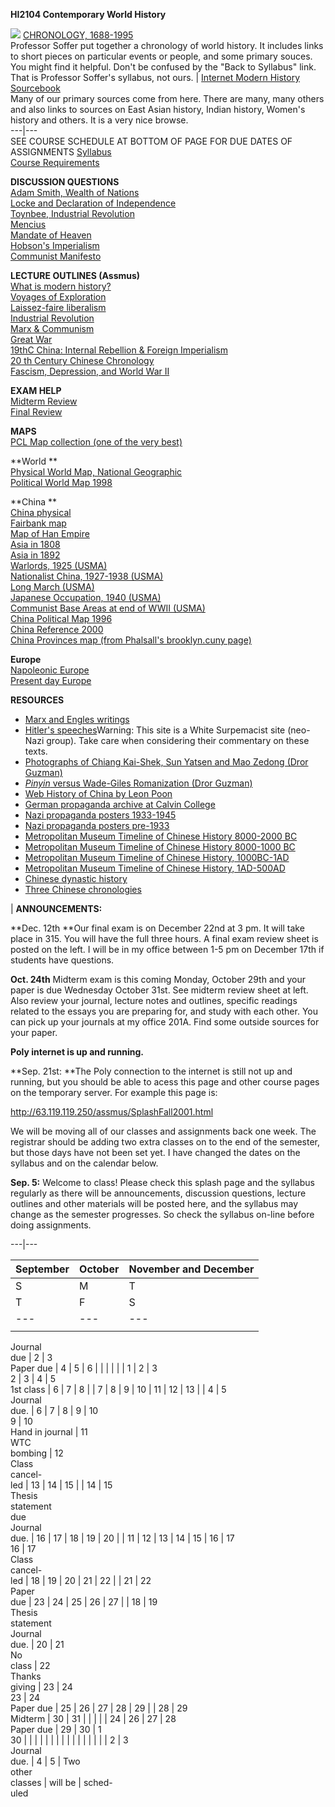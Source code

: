 **HI2104    Contemporary World History**

![](GreatWave.jpg)  [CHRONOLOGY,
1688-1995](http://dibner.poly.edu/digital_library/tmp/151.204.199.98_09_07_00_13_17/chronology%20routing.htm)  
Professor Soffer put together a chronology of world history.  It includes
links to short pieces on particular events or people, and some primary souces.
You might find it helpful.  Don't be confused by the "Back to Syllabus" link.
That is Professor Soffer's syllabus, not ours.  |   [Internet Modern History
Sourcebook](http://www.fordham.edu/halsall/mod/modsbook.html)  
Many of our primary sources come from here.  There are many, many others and
also links to sources on East Asian history, Indian history, Women's history
and others.  It is a very nice browse.  
---|---  
SEE COURSE SCHEDULE AT BOTTOM OF PAGE FOR DUE DATES OF ASSIGNMENTS
[Syllabus](SyllFall2001.html)  
[Course Requirements](IntroFall2001.htm)

**DISCUSSION QUESTIONS**  
[Adam Smith, Wealth of Nations](ASmith.htm)  
[Locke and Declaration of Independence](LockeDIDQ.htm)  
[Toynbee, Industrial Revolution](ToynbeeDQ.htm)  
[Mencius](MenciusDQ.htm)  
[Mandate of Heaven](MandateDQ.htm)  
[Hobson's Imperialism](ImperialismDQ.htm)  
[Communist Manifesto](CommMDQ.html)

**LECTURE OUTLINES (Assmus)**  
[What is modern history?](intro9.5.01.htm)  
[Voyages of Exploration](voyages9.10.01.html)  
[Laissez-faire liberalism](Laisfaire_out.htm)  
[Industrial Revolution](IndustrialRev.htm)  
[Marx & Communism](MarxComlec.html)  
[Great War](http://www.poly.edu/assmus/GreatWar.html)  
[19thC China: Internal Rebellion & Foreign Imperialism](China19outline.html)  
[20 th Century Chinese Chronology](Chronology.htm)  
[Fascism, Depression, and World War II](FascismWWII.html)

**EXAM HELP**  
[Midterm Review](MTReview2001.html)  
[Final Review](FinalRevFall2001.html)

**MAPS**  
[PCL Map collection (one of the very
best)](http://www.lib.utexas.edu/Libs/PCL/Map_collection/Map_collection.html)

**World  **  
[Physical World Map, National Geographic ](PHY03.BMP)  
[Political World Map 1998](World1998.jpg)

**China  **  
[China physical](http://www.wsu.edu:8000/wciv/a/aa/aad/aad42.jpg)  
[Fairbank map](ChinaFair.html)  
[Map of Han Empire
](http://www.metmuseum.org/toah/hd/hand/hg_d_hand_d1map.htm)  
[Asia in 1808](Asia_1808.jpg)  
[Asia in 1892](Asia_1892_Brit.jpg)  
[Warlords, 1925
(USMA)](http://www.dean.usma.edu/history/dhistorymaps/ChineseCWPages/ccwl1.htm)  
[Nationalist China, 1927-1938
(USMA)](http://www.dean.usma.edu/history/dhistorymaps/ChineseCWPages/ccwl2.htm)  
[Long March
(USMA)](http://www.dean.usma.edu/history/dhistorymaps/ChineseCWPages/ccwl3.htm)  
[Japanese Occupation, 1940
(USMA)](http://www.dean.usma.edu/history/dhistorymaps/ChineseCWPages/ccwl4.htm)  
[Communist Base Areas at end of WWII
(USMA)](http://www.dean.usma.edu/history/dhistorymaps/ChineseCWPages/ccwl5.htm)  
[China Political Map
1996](http://www.lib.utexas.edu/Libs/PCL/Map_collection/middle_east_and_asia/China_pol96.jpg)  
[China Reference 2000](Asia_ref_2000.jpg)  
[China Provinces map (from Phalsall's brooklyn.cuny
page)](http://acc6.its.brooklyn.cuny.edu/~phalsall/images/chinpol.gif)

**Europe**  
[Napoleonic Europe](Maps/NapEurope.htm)  
[Present day Europe](http://www.lib.utexas.edu/maps/europe/europe_ref01.jpg)

**RESOURCES**

  * [Marx and Engles writings](http://www.eserver.org/marx/)
  * [Hitler's speeches](http://www.hitler.org/speeches/)Warning: This site is a White Surpemacist site (neo-Nazi group).  Take care when considering their commentary on these texts.
  * [Photographs of Chiang Kai-Shek, Sun Yatsen and Mao Zedong (Dror Guzman)](http://pages.poly.edu/~dguzma01/CM/WadeGiles.htm)
  * [_Pinyin_ versus Wade-Giles Romanization (Dror Guzman)](http://pages.poly.edu/~dguzma01/CM/WadeGiles.htm)
  * [Web History of China by Leon Poon](http://www-chaos.umd.edu/history/welcome.html)
  * [German propaganda archive at Calvin College](http://www.calvin.edu/academic/cas/gpa/)
  * [Nazi propaganda posters 1933-1945](http://www.calvin.edu/academic/cas/gpa/posters2.htm)
  * [Nazi propaganda posters pre-1933](http://www.calvin.edu/academic/cas/gpa/posters1.htm)
  * [Metropolitan Museum Timeline of Chinese History 8000-2000 BC](http://www.metmuseum.org/toah/ht/02/eac/ht02eac.htm)
  * [Metropolitan Museum Timeline of Chinese History 8000-1000 BC](http://www.metmuseum.org/toah/ht/03/eac/ht03eac.htm)
  * [Metropolitan Museum Timeline of Chinese History, 1000BC-1AD](http://www.metmuseum.org/toah/ht/04/eac/ht04eac.htm)
  * [Metropolitan Museum Timeline of Chinese History, 1AD-500AD](http://www.metmuseum.org/toah/ht/05/eac/ht05eac.htm)
  * [Chinese dynastic history](http://academic.brooklyn.cuny.edu/core9/phalsall/texts/chinhist.html)
  * [Three Chinese chronologies](http://academic.brooklyn.cuny.edu/core9/phalsall/texts/chron.html)

| **ANNOUNCEMENTS:**

**Dec. 12th   **Our final exam is on December 22nd at 3 pm.  It will take
place in 315.  You will have the full three hours.  A final exam review sheet
is posted on the left.  I will be in my office between 1-5 pm on December 17th
if students have questions.

**Oct. 24th**   Midterm exam is this coming Monday, October 29th and your
paper is due Wednesday October 31st.  See midterm review sheet at left.   Also
review your  journal, lecture notes and outlines, specific readings related to
the essays you are preparing for, and study with each other.  You can pick up
your journals at my office 201A.  Find some outside sources for your paper.

**Poly internet is up and running.**

**Sep. 21st:   **The Poly connection to the internet is still not up and
running, but you should be able to acess this page and other course pages on
the temporary server.  For example this page is:

http://63.119.119.250/assmus/SplashFall2001.html

We will be moving all of our classes and assignments back one week. The
registrar should be adding two extra classes on to the end of the semester,
but those days have not been set yet.  I have changed the dates on the
syllabus and on the calendar below.

**Sep. 5:** Welcome to class!  Please check this splash page and the syllabus
regularly as there will be announcements, discussion questions, lecture
outlines and other materials will be posted here, and the syllabus may change
as the semester progresses.  So check the syllabus on-line before doing
assignments.

  
---|---  
  
    
  September | October | November and December  
---|---|---  
S | M | T | W | T | F | S |  | S | M | T | W | T | F | S  |  | S | M | T | W |
T | F | S  
---|---|---|---|---|---|---|---|---|---|---|---|---|---|---|---|---|---|---|---|---|---|---  
|  |  |  |  |  | 1 |  |  | 1  
Journal  
due | 2 | 3  
Paper due | 4 | 5 | 6 |  |  |  |  |  | 1 | 2 | 3  
2 | 3 | 4 | 5  
1st class | 6 | 7 | 8 |  | 7  | 8 | 9 | 10 | 11 | 12 | 13 |  | 4 | 5  
Journal  
due. | 6 | 7 | 8 | 9 | 10  
9 | 10  
Hand in journal | 11  
WTC  
bombing | 12  
Class  
cancel-  
led | 13 | 14 | 15 |  | 14 | 15  
Thesis  
statement  
due  
Journal  
due. | 16 | 17 | 18 | 19 | 20 |  | 11 | 12 | 13 | 14 | 15 | 16 | 17  
16 | 17  
Class  
cancel-  
led | 18 | 19 | 20 | 21 | 22 |  | 21 | 22  
Paper  
due | 23 | 24 | 25 | 26 | 27 |  | 18 | 19  
Thesis  
statement  
Journal  
due. | 20 | 21  
No  
class | 22  
Thanks  
giving | 23 | 24  
23 | 24  
Paper due | 25 | 26 | 27 | 28 | 29 |  | 28 | 29  
Midterm | 30 | 31 |  |  |  |  | 24 | 26 | 27 | 28  
Paper due | 29 | 30 | 1  
30 |  |  |  |  |  |  |  |  |  |  |  |  |  |  |  | 2 | 3  
Journal  
due. | 4 | 5 | Two  
other  
classes | will be | sched-  
uled  
  
    
    
    


